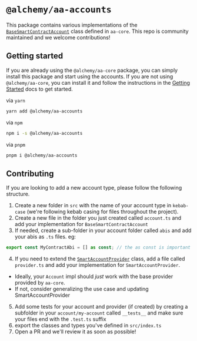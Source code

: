 # `@alchemy/aa-accounts`

This package contains various implementations of the [`BaseSmartContractAccount`](https://accountkit.alchemy.com/packages/aa-core/accounts/introduction.html#basesmartcontractaccount) class defined in `aa-core`. This repo is community maintained and we welcome contributions!

## Getting started

If you are already using the `@alchemy/aa-core` package, you can simply install this package and start using the accounts. If you are not using `@alchemy/aa-core`, you can install it and follow the instructions in the [Getting Started](https://accountkit.alchemy.com/packages/aa-accounts/) docs to get started.

via `yarn`

```bash
yarn add @alchemy/aa-accounts
```

via `npm`

```bash
npm i -s @alchemy/aa-accounts
```

via `pnpm`

```bash
pnpm i @alchemy/aa-accounts
```

## Contributing

If you are looking to add a new account type, please follow the following structure.

1. Create a new folder in `src` with the name of your account type in `kebab-case` (we're following kebab casing for files throughout the project).
2. Create a new file in the folder you just created called `account.ts` and add your implementation for `BaseSmartContractAccount`
3. If needed, create a sub-folder in your account folder called `abis` and add your abis as `.ts` files. eg:

```ts
export const MyContractAbi = [] as const; // the as const is important so we can get correct typing from viem
```

4. If you need to extend the [`SmartAccountProvider`](https://accountkit.alchemy.com/packages/aa-core/smart-account-client/introduction.html) class, add a file called `provider.ts` and add your implementation for `SmartAccountProvider`.

- Ideally, your `Account` impl should _just_ work with the base provider provided by `aa-core`.
- If not, consider generalizing the use case and updating SmartAccountProvider

5. Add some tests for your account and provider (if created) by creating a subfolder in your `account/my-account` called `__tests__` and make sure your files end with the `.test.ts` suffix
6. export the classes and types you've defined in `src/index.ts`
7. Open a PR and we'll review it as soon as possible!
